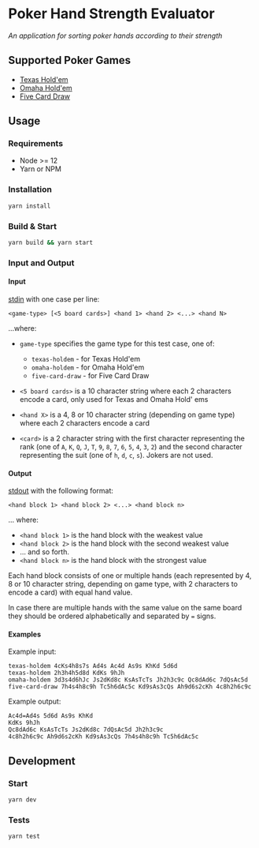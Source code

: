 # Poker Hand Strength Evaluator

*An application for sorting poker hands according to their strength*

## Supported Poker Games

* [Texas Hold'em](https://en.wikipedia.org/wiki/Texas_hold_%27em)
* [Omaha Hold'em](https://en.wikipedia.org/wiki/Omaha_hold_%27em)
* [Five Card Draw](https://en.wikipedia.org/wiki/Five-card_draw)

## Usage

### Requirements

* Node >= 12
* Yarn or NPM

### Installation 

```bash
yarn install
```

### Build & Start

```bash
yarn build && yarn start
```

### Input and Output

#### Input

[stdin](https://en.wikipedia.org/wiki/Standard_streams) with one case per line:

```
<game-type> [<5 board cards>] <hand 1> <hand 2> <...> <hand N>
```

...where: 

* `game-type` specifies the game type for this test case, one of:
  * `texas-holdem` - for Texas Hold'em
  * `omaha-holdem` - for Omaha Hold'em
  * `five-card-draw` - for Five Card Draw

* `<5 board cards>` is a 10 character string where each 2 characters encode a card, only used for Texas and 
Omaha Hold' ems
 
* `<hand X>` is a 4, 8 or 10 character string (depending on game type) where each 2 characters encode a card
* `<card>` is a 2 character string with the first character representing the rank 
(one of `A`, `K`, `Q`, `J`, `T`, `9`, `8`, `7`, `6`, `5`, `4`, `3`, `2`) and the second character representing 
the suit (one of `h`, `d`, `c`, `s`). Jokers are not used. 

#### Output

[stdout](https://en.wikipedia.org/wiki/Standard_streams) with the following format:

```
<hand block 1> <hand block 2> <...> <hand block n>
```
... where:

* `<hand block 1>` is the hand block with the weakest value
* `<hand block 2>` is the hand block with the second weakest value
* ... and so forth.
* `<hand block n>` is the hand block with the strongest value

Each hand block consists of one or multiple hands (each represented by 4, 8 or 10 character string, depending 
on game type, with 2 characters to encode a card) with equal hand value.

In case there are multiple hands with the same value on the same board they should be ordered alphabetically 
and separated by `=` signs.

#### Examples

Example input:
```
texas-holdem 4cKs4h8s7s Ad4s Ac4d As9s KhKd 5d6d
texas-holdem 2h3h4h5d8d KdKs 9hJh
omaha-holdem 3d3s4d6hJc Js2dKd8c KsAsTcTs Jh2h3c9c Qc8dAd6c 7dQsAc5d
five-card-draw 7h4s4h8c9h Tc5h6dAc5c Kd9sAs3cQs Ah9d6s2cKh 4c8h2h6c9c
```
 
Example output:
```
Ac4d=Ad4s 5d6d As9s KhKd
KdKs 9hJh
Qc8dAd6c KsAsTcTs Js2dKd8c 7dQsAc5d Jh2h3c9c
4c8h2h6c9c Ah9d6s2cKh Kd9sAs3cQs 7h4s4h8c9h Tc5h6dAc5c
```

## Development

### Start

```bash
yarn dev
```

### Tests

```bash
yarn test
```
